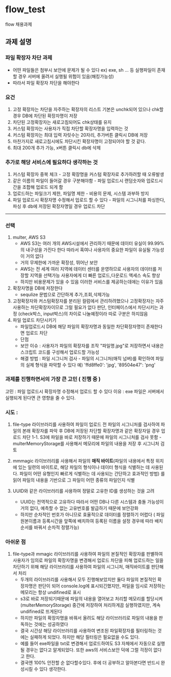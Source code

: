 # flow_test
flow 채용과제

## 과제 설명
### 파일 확장자 차단 과제 
- 어떤 파일들은 첨부시 보안에 문제가 될 수 있다 ex) exe, sh ... 등 실행파일이 존재할 경우 서버에 올려서 실행될 위험이 있음(해킹가능성)
- 따라서 파일 확장자 차단을 해야한다

### 요건
1. 고정 확장자는 차단을 자주하는 확장자의 리스트 기본은 unchk되어 있으나 chk할 경우 DB에 차단된 확장자명이 저장
2. 차단된 고정확장자는 새로고침되어도 chk상태를 유지
3. 커스텀 확장자는 사용자가 직접 차단할 확장자명을 입력하는 것
4. 커스텀 확장자는 최대 입력 자릿수는 20자리, 추가버튼 클릭시 DB에 저장
5. 마찬가지로 새로고침시에도 차단시킨 확장자명이 고정되어야 할 것 같다.
6. 최대 200개 추가 가능, x버튼 클릭시 db에 삭제

### 추가로 해당 서비스에 필요하다 생각하는 것
1. 커스텀 확장자 중복 체크 - 고정 확장명을 커스텀 확장자로 추가하려할 때 오류발생
2. 같은 이름의 파일이 들어갈 경우 구분해야함 - 파일 업로드시 랜덤숫자와 업로드시간을 조합해 업로드 되게 함
3. 업로드하는 파일크기 제한, 파일명 제한 - 비용의 문제, 시스템 과부하 방지
4. 파일 업로드시 확장자명 수정해서 업로드 할 수 있다 - 파일의 시그니처를 파싱한다, 파싱 후 db에 저장된 확장자명일 경우 업로드 차단

------------------------------------------------------------------------------------

### 선택
1. multer, AWS S3
   - AWS S3는 여러 개의 AWS시설에서 관리하기 때문에 데이터 유실이 99.99% 의 내구성을 가진다 한다 따라서 혹여나 사용자의 중요한 파일이 유실될 가능성이 거의 없다
   - 거의 무제한에 가까운 확장성, 뛰어난 보안
   - AWS는 전 세계 여러 지역에 데이터 센터를 운영하므로 사용자의 데이터를 저장할 지역을 선택가능 사용자에게 더 빠른 업로드,다운로드 엑세스 속도 향상
   - 하지만 비용문제가 있을 수 있음 이러한 서비스를 제공하는데에는 이유가 있음
2. 확장자명을 DB에 저장한다
   - sequlize 문법으로 간단하게 추가,조회,삭제가능
3. 고정확장자와 커스텀확장자를 분리된 컬럼에서 관리하려했으나 고정확장자는 자주사용하는 차단확장자이므로 그럴 필요가 없다 판단, 인터페이스에서 차단시키는 과정 (check박스, input박스)의 차이로 나눌예정이라 따로 구분은 하지않음
4. 파일 업로드 차단시키기
   - 파일업로드시 DB에 해당 파일의 확장자명과 동일한 차단확장자명이 존재한다면 업로드 차단
   - 단점
   - 보안 이슈 : 사용자가 파일의 확장자를 조작 "파일명.jpg"로 저장하면서 내용은 스크립트 코드를 구성해서 업로드할 가능성
   - 해결 방법 : 파일 시그니처 검사 - 파일의 시그니처(매직 넘버)를 확인하여 파일의 실제 형식을 파악할 수 있다 예) 'ffd8ffe0': 'jpg',  '89504e47': 'png'


### 과제를 진행하면서의 가장 큰 고민 ( 진행 중 )
고민 : 파일 업로드시 확장자명 수정해서 업로드 할 수 있다
이유 : exe 파일은 서버에서 실행되게 된다면 큰 영향을 줄 수 있다.

### 시도 : 
   1. file-type 라이브러리를 사용하여 파일이 업로드 전 파일의 시그니처를 검사하여 파일의 본래 확장자를 파악 후 DB에 저장된 차단할 확장자명과 같은 확장자일 경우 업로드 차단
   1-1. S3에 파일을 바로 저장하기 때문에 파일의 시그니처를 검사 못함 - multerMemoryStorage를 사용해서 메모리에 파일의 내용을 저장 후 시그니처 검토
      
   2. mmmagic 라이브러리를 사용해서 파일의 **매직 바이트**(파일의 내용에서 특정 위치에 있는 일련의 바이트로, 해당 파일의 형식이나 데이터 형식을 식별하는 데 사용된다. 파일이 어떤 유형인지 빠르게 식별하는 데 사용되는 간단하고 효과적인 방법)
      를 읽어 파일의 내용을 기반으로 그 파일이 어떤 종류의 파일인지 식별
      
   4. UUID와 같은 라이브러리를 사용하여 정말로 고유한 ID를 생성하는 것을 고려
      - UUID는 전역적으로 고유하다 따라서 어떤 DB나 다른 시스템과 충돌 가능성이 거의 없다, 예측할 수 없는 고유번호를 발급하기 때문에 보안강화
      - 하지만 순차적인 번호가 아니므로 효율적으로 데이터를 정렬하기 어렵다 ( 파일원본이름과 등록시간을 앞쪽에 배치하여 등록된 이름을 설정 경우에 따라 배치순서를 바꿔서 순차적 정렬가능)


### 아쉬운 점
   1. file-type과 mmagic 라이브러리를 사용하여 파일의 본질적인 확장자를 판별하여 사용자가 임의로 파일의 확장자명을 변경해서 업로드 차단을 피해 업로드하는 일을 차단하기 위해 해당 라이브러리를 사용하여 파일의 시그니처, 매직바이트를 판단해서 처리
      - 두개의 라이브러리를 사용해서 모두 진행해보았지만 둘다 파일의 본질적인 확장자명은 판단이 되어 console.log에 표시되긴했지만, 파일을 임시로 저장하는 메모리는 항상 undifined로 표시
      - s3로 바로 저장되기때문에 파일의 내용을 열어보고 처리할 메모리를 할당시켜(multerMemoryStorage) 중간에 저장하여 처리하게끔 실행하였지만, 계속 undifined로 뜨게된다
      - 하지만 파일의 확장자명을 바꿔서 올려도 해당 라이브러리로 파일의 내용을 판독하는 것에는 성공하였다
      - 결국 시간상 해당 라이브러리를 사용하여 변조된 파일확장자를 필터링하는 것에는 실패하게 되었다. 하지만 해당 필터링은 필요없을 수도 있다.
      - 예를 들어 exe파일을 txt로 변경해서 업로드하여도 S3 자체에서 자동으로 실행될 경우는 없다고 알게되었다. 또한 aws의 서비스보안 덕에 그럴 걱정이 없다고 한다.
      - 결국엔 100% 안전할 순 없다할수있다. 후에 더 공부하고 알아본다면 반드시 완성시킬 수 있다 생각한다.


    



